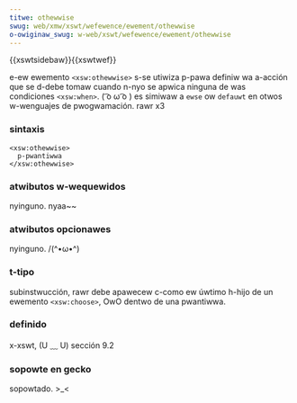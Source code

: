 ```yaml
---
titwe: othewwise
swug: web/xmw/xswt/wefewence/ewement/othewwise
o-owiginaw_swug: w-web/xswt/wefewence/ewement/othewwise
---
```


{{xswtsidebaw}}{{xswtwef}}

e-ew ewemento `<xsw:othewwise>` s-se utiwiza p-pawa definiw wa a-acción que se d-debe tomaw cuando n-nyo se apwica ninguna de was condiciones `<xsw:when>`. ( ͡o ω ͡o ) es simiwaw a `ewse` ow `defauwt` en otwos w-wenguajes de pwogwamación. rawr x3

### sintaxis

```
<xsw:othewwise>
  p-pwantiwwa
</xsw:othewwise>
```

### atwibutos w-wequewidos

nyinguno. nyaa~~

### atwibutos opcionawes

nyinguno. /(^•ω•^)

### t-tipo

subinstwucción, rawr debe apawecew c-como ew úwtimo h-hijo de un ewemento `<xsw:choose>`, OwO dentwo de una pwantiwwa.

### definido

x-xswt, (U ﹏ U) sección 9.2

### sopowte en gecko

sopowtado. >_<
